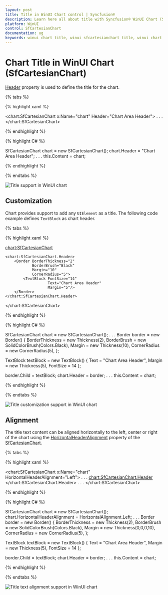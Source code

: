 ```yaml
---
layout: post
title: Title in WinUI Chart control | Syncfusion®
description: Learn here all about title with Syncfusion® WinUI Chart (SfCartesianChart) control and its customization.
platform: WinUI
control: SfCartesianChart
documentation: ug
keywords: winui chart title, winui sfcartesianchart title, winui chart title customization, syncfusion winui chart title, winui sfcartesianchart title configuration.
---
```


# Chart Title in WinUI Chart (SfCartesianChart)

[Header](https://help.syncfusion.com/cr/winui/Syncfusion.UI.Xaml.Charts.ChartBase.html#Syncfusion_UI_Xaml_Charts_ChartBase_Header) property is used to define the title for the chart.

{% tabs %}   

{% highlight xaml %}

<chart:SfCartesianChart x:Name="chart" Header="Chart Area Header">
 . . .           
</chart:SfCartesianChart>

{% endhighlight %}

{% highlight C# %}

SfCartesianChart chart = new SfCartesianChart();
chart.Header = "Chart Area Header";
. . . 
this.Content = chart;

{% endhighlight %}

{% endtabs %} 

![Title support in WinUI chart](Title_images/WinUI_chart_title.png)

## Customization

Chart provides support to add any `UIElement` as a title. The following code example defines `TextBlock` as chart header.

{% tabs %}   

{% highlight xaml %}

 <chart:SfCartesianChart>

    <chart:SfCartesianChart.Header>
        <Border BorderThickness="2" 
                BorderBrush="Black" 
                Margin="10" 
                CornerRadius="5">
            <TextBlock FontSize="14"
					   Text="Chart Area Header"
					   Margin="5"/>
        </Border>
    </chart:SfCartesianChart.Header>
            
</chart:SfCartesianChart>

{% endhighlight %}

{% highlight C# %}

SfCartesianChart chart = new SfCartesianChart();
. . .
Border border = new Border()
{
    BorderThickness = new Thickness(2),
    BorderBrush = new SolidColorBrush(Colors.Black),
    Margin = new Thickness(10),
    CornerRadius = new CornerRadius(5),
};

TextBlock textBlock = new TextBlock()
{
    Text = "Chart Area Header",
    Margin = new Thickness(5),
    FontSize = 14
};

border.Child = textBlock;
chart.Header = border;
. . .
this.Content = chart;

{% endhighlight %}

{% endtabs %} 

![Title customization support in WinUI chart](Title_images/WinUI_chart_title_customization.png)

## Alignment

The title text content can be aligned horizontally to the left, center or right of the chart using the [HorizontalHeaderAlignment](https://help.syncfusion.com/cr/winui/Syncfusion.UI.Xaml.Charts.ChartBase.html#Syncfusion_UI_Xaml_Charts_ChartBase_HorizontalHeaderAlignment) property of the [SfCartesianChart](https://help.syncfusion.com/cr/winui/Syncfusion.UI.Xaml.Charts.SfCartesianChart.html).

{% tabs %}   

{% highlight xaml %}

<chart:SfCartesianChart x:Name="chart" 
						HorizontalHeaderAlignment="Left">
. . .
    <chart:SfCartesianChart.Header>
        <Border BorderThickness="2" 
                BorderBrush="Black" 
                Margin="0, 0, 0, 10" 
                CornerRadius="5">
            <TextBlock FontSize="14" 
					   Text="Chart Area Header"
					   Margin="5"/>
        </Border>
    </chart:SfCartesianChart.Header>
. . . 
</chart:SfCartesianChart>

{% endhighlight %}

{% highlight C# %}

SfCartesianChart chart = new SfCartesianChart();
chart.HorizontalHeaderAlignment = HorizontalAlignment.Left;
. . .
Border border = new Border()
{
    BorderThickness = new Thickness(2),
    BorderBrush = new SolidColorBrush(Colors.Black),
    Margin = new Thickness(0,0,0,10),
    CornerRadius = new CornerRadius(5),
};

TextBlock textBlock = new TextBlock()
{
    Text = "Chart Area Header",
    Margin = new Thickness(5),
    FontSize = 14
};

border.Child = textBlock;
chart.Header = border;
. . . 
this.Content = chart;

{% endhighlight %}

{% endtabs %} 

![Title text alignment support in WinUI chart](Title_images/WinUI_chart_title_alignment.png)
